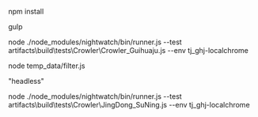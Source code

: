 npm install

gulp

node ./node_modules/nightwatch/bin/runner.js --test artifacts\\build\\tests\\Crowler\\Crowler_Guihuaju.js --env tj_ghj-localchrome

node temp_data/filter.js


"headless"

node ./node_modules/nightwatch/bin/runner.js --test artifacts\\build\\tests\\Crowler\\JingDong_SuNing.js --env tj_ghj-localchrome